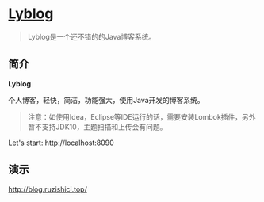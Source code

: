 <h1>
    <a href="#" target="_blank">Lyblog</a>
</h1>

> Lyblog是一个还不错的的Java博客系统。

## 简介

**Lyblog** 

个人博客，轻快，简洁，功能强大，使用Java开发的博客系统。

> 注意：如使用Idea，Eclipse等IDE运行的话，需要安装Lombok插件，另外暂不支持JDK10，主题扫描和上传会有问题。

Let's start: http://localhost:8090

## 演示
http://blog.ruzishici.top/


